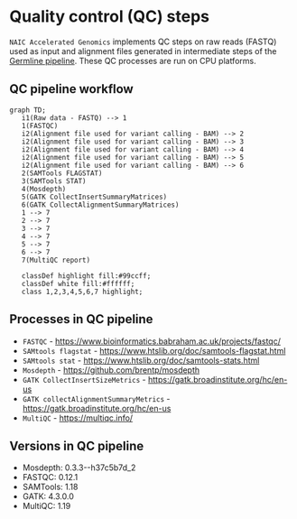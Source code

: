 # Quality control (QC) steps

`NAIC Accelerated Genomics` implements QC steps on raw reads (FASTQ) used as input and alignment files generated in intermediate steps of the [Germline pipeline](Germline_pipeline.md). These QC processes are run on CPU platforms.

## QC pipeline workflow

```mermaid
graph TD;
   i1(Raw data - FASTQ) --> 1
   1(FASTQC)
   i2(Alignment file used for variant calling - BAM) --> 2
   i2(Alignment file used for variant calling - BAM) --> 3
   i2(Alignment file used for variant calling - BAM) --> 4
   i2(Alignment file used for variant calling - BAM) --> 5
   i2(Alignment file used for variant calling - BAM) --> 6
   2(SAMTools FLAGSTAT)
   3(SAMTools STAT)
   4(Mosdepth)
   5(GATK CollectInsertSummaryMatrices)
   6(GATK CollectAlignmentSummaryMatrices)
   1 --> 7
   2 --> 7
   3 --> 7
   4 --> 7
   5 --> 7
   6 --> 7
   7(MultiQC report)

   classDef highlight fill:#99ccff;
   classDef white fill:#ffffff;
   class 1,2,3,4,5,6,7 highlight;
```

## Processes in QC pipeline

* `FASTQC` - https://www.bioinformatics.babraham.ac.uk/projects/fastqc/
* `SAMtools flagstat` - https://www.htslib.org/doc/samtools-flagstat.html
* `SAMtools stat` - https://www.htslib.org/doc/samtools-stats.html
* `Mosdepth` - https://github.com/brentp/mosdepth
* `GATK CollectInsertSizeMetrics` - https://gatk.broadinstitute.org/hc/en-us
* `GATK collectAlignmentSummaryMetrics` - https://gatk.broadinstitute.org/hc/en-us
* `MultiQC` - https://multiqc.info/

## Versions in QC pipeline

* Mosdepth: 0.3.3--h37c5b7d_2
* FASTQC: 0.12.1
* SAMTools: 1.18
* GATK: 4.3.0.0
* MultiQC: 1.19
